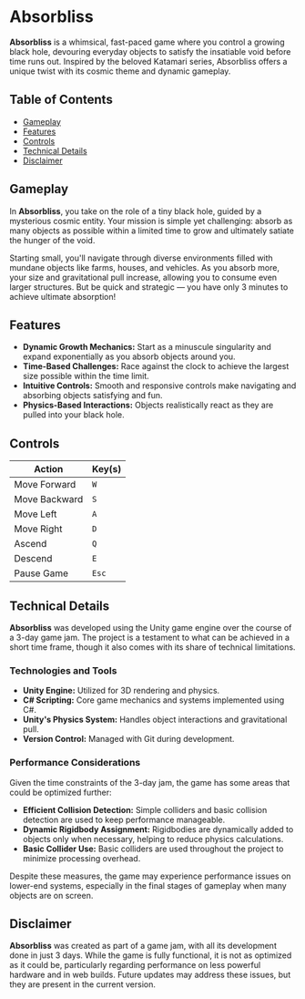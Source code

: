 # Absorbliss

**Absorbliss** is a whimsical, fast-paced game where you control a growing black hole, devouring everyday objects to satisfy the insatiable void before time runs out. Inspired by the beloved Katamari series, Absorbliss offers a unique twist with its cosmic theme and dynamic gameplay.

## Table of Contents
- [Gameplay](#gameplay)
- [Features](#features)
- [Controls](#controls)
- [Technical Details](#technical-details)
- [Disclaimer](#disclaimer)

## Gameplay

In **Absorbliss**, you take on the role of a tiny black hole, guided by a mysterious cosmic entity. Your mission is simple yet challenging: absorb as many objects as possible within a limited time to grow and ultimately satiate the hunger of the void.

Starting small, you'll navigate through diverse environments filled with mundane objects like farms, houses, and vehicles. As you absorb more, your size and gravitational pull increase, allowing you to consume even larger structures. But be quick and strategic — you have only 3 minutes to achieve ultimate absorption!

## Features

- **Dynamic Growth Mechanics:** Start as a minuscule singularity and expand exponentially as you absorb objects around you.
- **Time-Based Challenges:** Race against the clock to achieve the largest size possible within the time limit.
- **Intuitive Controls:** Smooth and responsive controls make navigating and absorbing objects satisfying and fun.
- **Physics-Based Interactions:** Objects realistically react as they are pulled into your black hole.

## Controls

| Action              | Key(s)        |
|---------------------|---------------|
| Move Forward        | `W`           |
| Move Backward       | `S`           |
| Move Left           | `A`           |
| Move Right          | `D`           |
| Ascend              | `Q`           |
| Descend             | `E`           |
| Pause Game          | `Esc`         |

## Technical Details

**Absorbliss** was developed using the Unity game engine over the course of a 3-day game jam. The project is a testament to what can be achieved in a short time frame, though it also comes with its share of technical limitations.

### Technologies and Tools
- **Unity Engine:** Utilized for 3D rendering and physics.
- **C# Scripting:** Core game mechanics and systems implemented using C#.
- **Unity's Physics System:** Handles object interactions and gravitational pull.
- **Version Control:** Managed with Git during development.

### Performance Considerations
Given the time constraints of the 3-day jam, the game has some areas that could be optimized further:

- **Efficient Collision Detection:** Simple colliders and basic collision detection are used to keep performance manageable.
- **Dynamic Rigidbody Assignment:** Rigidbodies are dynamically added to objects only when necessary, helping to reduce physics calculations.
- **Basic Collider Use:** Basic colliders are used throughout the project to minimize processing overhead.

Despite these measures, the game may experience performance issues on lower-end systems, especially in the final stages of gameplay when many objects are on screen.

## Disclaimer

**Absorbliss** was created as part of a game jam, with all its development done in just 3 days. While the game is fully functional, it is not as optimized as it could be, particularly regarding performance on less powerful hardware and in web builds. Future updates may address these issues, but they are present in the current version.
